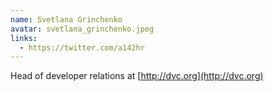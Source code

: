 ```yaml
---
name: Svetlana Grinchenko
avatar: svetlana_grinchenko.jpeg
links:
  - https://twitter.com/a142hr
---
```


Head of developer relations at [http://dvc.org](http://dvc.org)

